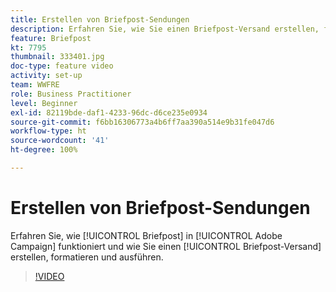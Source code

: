 ```yaml
---
title: Erstellen von Briefpost-Sendungen
description: Erfahren Sie, wie Sie einen Briefpost-Versand erstellen, formatieren und ausführen.
feature: Briefpost
kt: 7795
thumbnail: 333401.jpg
doc-type: feature video
activity: set-up
team: WWFRE
role: Business Practitioner
level: Beginner
exl-id: 82119bde-daf1-4233-96dc-d6ce235e0934
source-git-commit: f6bb16306773a4b6ff7aa390a514e9b31fe047d6
workflow-type: ht
source-wordcount: '41'
ht-degree: 100%

---
```


# Erstellen von Briefpost-Sendungen

Erfahren Sie, wie [!UICONTROL Briefpost] in [!UICONTROL Adobe Campaign] funktioniert und wie Sie einen [!UICONTROL Briefpost-Versand] erstellen, formatieren und ausführen.

>[!VIDEO](https://video.tv.adobe.com/v/333401?quality=12)
